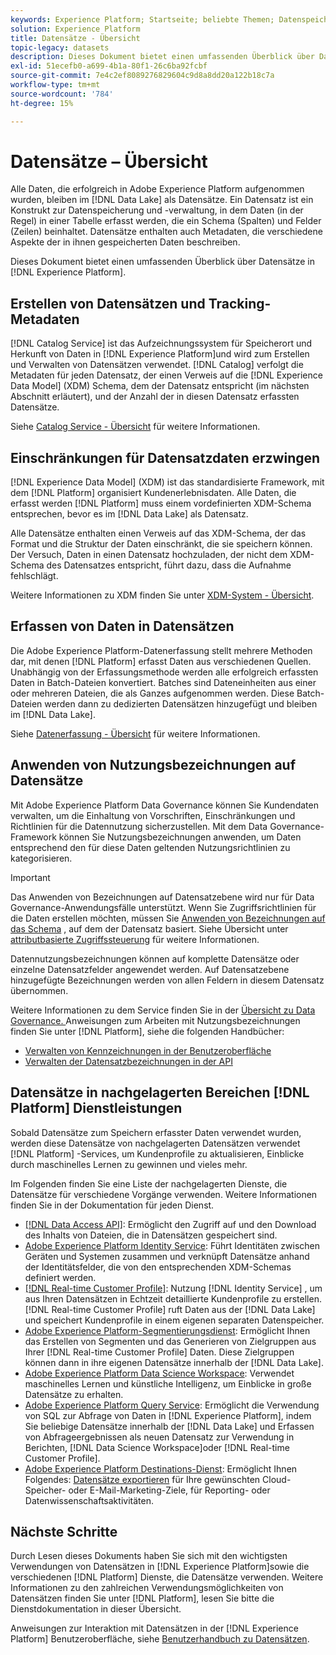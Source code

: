 ```yaml
---
keywords: Experience Platform; Startseite; beliebte Themen; Datenspeicherort; Datenspeicherort; Datenmanagement; Datenverwaltung; Lineage; Herkunft; Datentyp; Datentypen; Datentypen; Datentyp
solution: Experience Platform
title: Datensätze - Übersicht
topic-legacy: datasets
description: Dieses Dokument bietet einen umfassenden Überblick über Datensätze in Experience Platform.
exl-id: 51ecefb0-a699-4b1a-80f1-26c6ba92fcbf
source-git-commit: 7e4c2ef8089276829604c9d8a8dd20a122b18c7a
workflow-type: tm+mt
source-wordcount: '784'
ht-degree: 15%

---
```


# Datensätze – Übersicht

Alle Daten, die erfolgreich in Adobe Experience Platform aufgenommen wurden, bleiben im [!DNL Data Lake] als Datensätze. Ein Datensatz ist ein Konstrukt zur Datenspeicherung und -verwaltung, in dem Daten (in der Regel) in einer Tabelle erfasst werden, die ein Schema (Spalten) und Felder (Zeilen) beinhaltet. Datensätze enthalten auch Metadaten, die verschiedene Aspekte der in ihnen gespeicherten Daten beschreiben.

Dieses Dokument bietet einen umfassenden Überblick über Datensätze in [!DNL Experience Platform].

## Erstellen von Datensätzen und Tracking-Metadaten

[!DNL Catalog Service] ist das Aufzeichnungssystem für Speicherort und Herkunft von Daten in [!DNL Experience Platform]und wird zum Erstellen und Verwalten von Datensätzen verwendet. [!DNL Catalog] verfolgt die Metadaten für jeden Datensatz, der einen Verweis auf die [!DNL Experience Data Model] (XDM) Schema, dem der Datensatz entspricht (im nächsten Abschnitt erläutert), und der Anzahl der in diesen Datensatz erfassten Datensätze.

Siehe [Catalog Service - Übersicht](../home.md) für weitere Informationen.

## Einschränkungen für Datensatzdaten erzwingen

[!DNL Experience Data Model] (XDM) ist das standardisierte Framework, mit dem [!DNL Platform] organisiert Kundenerlebnisdaten. Alle Daten, die erfasst werden [!DNL Platform] muss einem vordefinierten XDM-Schema entsprechen, bevor es im [!DNL Data Lake] als Datensatz.

Alle Datensätze enthalten einen Verweis auf das XDM-Schema, der das Format und die Struktur der Daten einschränkt, die sie speichern können. Der Versuch, Daten in einen Datensatz hochzuladen, der nicht dem XDM-Schema des Datensatzes entspricht, führt dazu, dass die Aufnahme fehlschlägt.

Weitere Informationen zu XDM finden Sie unter [XDM-System - Übersicht](../../xdm/home.md).

## Erfassen von Daten in Datensätzen

Die Adobe Experience Platform-Datenerfassung stellt mehrere Methoden dar, mit denen [!DNL Platform] erfasst Daten aus verschiedenen Quellen. Unabhängig von der Erfassungsmethode werden alle erfolgreich erfassten Daten in Batch-Dateien konvertiert. Batches sind Dateneinheiten aus einer oder mehreren Dateien, die als Ganzes aufgenommen werden. Diese Batch-Dateien werden dann zu dedizierten Datensätzen hinzugefügt und bleiben im [!DNL Data Lake].

Siehe [Datenerfassung - Übersicht](../../ingestion/home.md) für weitere Informationen.

## Anwenden von Nutzungsbezeichnungen auf Datensätze

Mit Adobe Experience Platform Data Governance können Sie Kundendaten verwalten, um die Einhaltung von Vorschriften, Einschränkungen und Richtlinien für die Datennutzung sicherzustellen. Mit dem Data Governance-Framework können Sie Nutzungsbezeichnungen anwenden, um Daten entsprechend den für diese Daten geltenden Nutzungsrichtlinien zu kategorisieren.

>[!IMPORTANT]
>
>Das Anwenden von Bezeichnungen auf Datensatzebene wird nur für Data Governance-Anwendungsfälle unterstützt. Wenn Sie Zugriffsrichtlinien für die Daten erstellen möchten, müssen Sie [Anwenden von Bezeichnungen auf das Schema](../../xdm/tutorials/labels.md) , auf dem der Datensatz basiert. Siehe Übersicht unter [attributbasierte Zugriffssteuerung](../../access-control/abac/overview.md) für weitere Informationen.

Datennutzungsbezeichnungen können auf komplette Datensätze oder einzelne Datensatzfelder angewendet werden. Auf Datensatzebene hinzugefügte Bezeichnungen werden von allen Feldern in diesem Datensatz übernommen.

Weitere Informationen zu dem Service finden Sie in der [Übersicht zu Data Governance. ](../../data-governance/home.md) Anweisungen zum Arbeiten mit Nutzungsbezeichnungen finden Sie unter [!DNL Platform], siehe die folgenden Handbücher:

* [Verwalten von Kennzeichnungen in der Benutzeroberfläche](../../data-governance/labels/user-guide.md)
* [Verwalten der Datensatzbezeichnungen in der API](../../data-governance/labels/dataset-api.md)

## Datensätze in nachgelagerten Bereichen [!DNL Platform] Dienstleistungen

Sobald Datensätze zum Speichern erfasster Daten verwendet wurden, werden diese Datensätze von nachgelagerten Datensätzen verwendet [!DNL Platform] -Services, um Kundenprofile zu aktualisieren, Einblicke durch maschinelles Lernen zu gewinnen und vieles mehr.

Im Folgenden finden Sie eine Liste der nachgelagerten Dienste, die Datensätze für verschiedene Vorgänge verwenden. Weitere Informationen finden Sie in der Dokumentation für jeden Dienst.

* [[!DNL Data Access API]](../../data-access/home.md): Ermöglicht den Zugriff auf und den Download des Inhalts von Dateien, die in Datensätzen gespeichert sind.
* [Adobe Experience Platform Identity Service](../../identity-service/home.md): Führt Identitäten zwischen Geräten und Systemen zusammen und verknüpft Datensätze anhand der Identitätsfelder, die von den entsprechenden XDM-Schemas definiert werden.
* [[!DNL Real-time Customer Profile]](../../profile/home.md): Nutzung [!DNL Identity Service] , um aus Ihren Datensätzen in Echtzeit detaillierte Kundenprofile zu erstellen. [!DNL Real-time Customer Profile] ruft Daten aus der [!DNL Data Lake] und speichert Kundenprofile in einem eigenen separaten Datenspeicher.
* [Adobe Experience Platform-Segmentierungsdienst](../../segmentation/home.md): Ermöglicht Ihnen das Erstellen von Segmenten und das Generieren von Zielgruppen aus Ihrer [!DNL Real-time Customer Profile] Daten. Diese Zielgruppen können dann in ihre eigenen Datensätze innerhalb der [!DNL Data Lake].
* [Adobe Experience Platform Data Science Workspace](../../data-science-workspace/home.md): Verwendet maschinelles Lernen und künstliche Intelligenz, um Einblicke in große Datensätze zu erhalten.
* [Adobe Experience Platform Query Service](../../query-service/home.md): Ermöglicht die Verwendung von SQL zur Abfrage von Daten in [!DNL Experience Platform], indem Sie beliebige Datensätze innerhalb der [!DNL Data Lake] und Erfassen von Abfrageergebnissen als neuen Datensatz zur Verwendung in Berichten, [!DNL Data Science Workspace]oder [!DNL Real-time Customer Profile].
* [Adobe Experience Platform Destinations-Dienst](../../destinations/home.md): Ermöglicht Ihnen Folgendes: [Datensätze exportieren](/help/destinations/ui/export-datasets.md) für Ihre gewünschten Cloud-Speicher- oder E-Mail-Marketing-Ziele, für Reporting- oder Datenwissenschaftsaktivitäten.

## Nächste Schritte

Durch Lesen dieses Dokuments haben Sie sich mit den wichtigsten Verwendungen von Datensätzen in [!DNL Experience Platform]sowie die verschiedenen [!DNL Platform] Dienste, die Datensätze verwenden. Weitere Informationen zu den zahlreichen Verwendungsmöglichkeiten von Datensätzen finden Sie unter [!DNL Platform], lesen Sie bitte die Dienstdokumentation in dieser Übersicht.

Anweisungen zur Interaktion mit Datensätzen in der [!DNL Experience Platform] Benutzeroberfläche, siehe [Benutzerhandbuch zu Datensätzen](user-guide.md).

